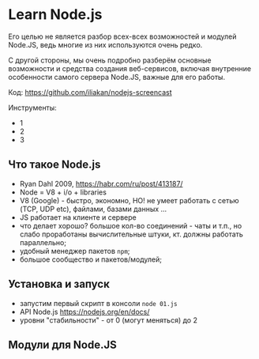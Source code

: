 # Learn Node.js

Его целью не является разбор всех-всех возможностей и модулей Node.JS, ведь многие из них используются очень редко.

С другой стороны, мы очень подробно разберём основные возможности и средства создания веб-сервисов, включая внутренние особенности самого сервера Node.JS, важные для его работы.

Код: https://github.com/iliakan/nodejs-screencast

Инструменты:
- 1
- 2
- 3

## Что такое Node.js

- Ryan Dahl 2009, https://habr.com/ru/post/413187/
- Node = V8 + i/o + libraries
- V8 (Google) - быстро, экономно, НО! не умеет работать с сетью (TCP, UDP etc), файлами, базами данных ...
- JS работает на клиенте и сервере
- что делает хорошо? большое кол-во соединений - чаты и т.п., но слабо проработаны вычислительные штуки, кт. должны работать параллельно;
- удобный менеджер пакетов `npm`;
- большое сообщество и пакетов/модулей;

## Установка и запуск

- запустим первый скрипт в консоли `node 01.js`
- API Node.js https://nodejs.org/en/docs/
- уровни "стабильности" - от 0 (могут меняться) до 2

## Модули для Node.JS
